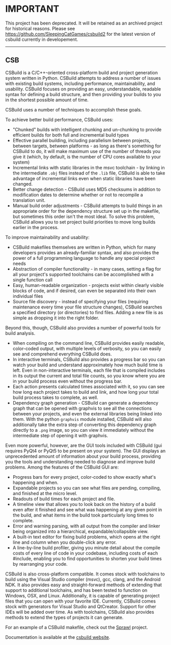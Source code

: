 # IMPORTANT
This project has been deprecated.  It will be retained as an archived project for historical reasons.  Please see https://github.com/SleepingCatGames/csbuild2 for the latest version of csbuild currently in developement.

---

## CSB

CSBuild is a C/C++-oriented cross-platform build and project generation system written in Python. CSBuild attempts to address a number of issues with existing build systems, including performance, maintainability, and usability. CSBuild focuses on providing an easy, understandable, readable syntax for defining a build structure, and then providing your builds to you in the shortest possible amount of time.

CSBuild uses a number of techniques to accomplish these goals.

To achieve better build performance, CSBuild uses:

- "Chunked" builds with intelligent chunking and un-chunking to provide efficient builds for both full and incremental build types
- Effective parallel building, including parallelism between projects, between targets, between platforms - as long as there's something for CSBuild to do, it will make maximum use of the number of threads you give it (which, by default, is the number of CPU cores available to your system)
- Incremental links with static libraries in the msvc toolchain - by linking in the intermediate `.obj` files instead of the `.lib` file, CSBuild is able to take advantage of incremental links even when static libraries have been changed.
- Better change detection - CSBuild uses MD5 checksums in addition to modification dates to determine whether or not to recompile a translation unit.
- Manual build order adjustments - CSBuild attempts to build things in an appropriate order for the dependency structure set up in the makefile, but sometimes this order isn't the most ideal. To solve this problem, CSBuild allows you to set project build priorities to move long builds earlier in the process.

To improve maintainability and usability:

- CSBuild makefiles themselves are written in Python, which for many developers provides an already-familiar syntax, and also provides the power of a full programming language to handle any special project needs
- Abstraction of compiler functionality - in many cases, setting a flag for all your project's supported toolchains can be accomplished with a single function call
- Easy, human-readable organization - projects exist within clearly visible blocks of code, and if desired, can even be separated into their own individual files
- Source file discovery - instead of specifying your files (requiring maintenance every time your file structure changes), CSBuild searches a specified directory (or directories) to find files. Adding a new file is as simple as dropping it into the right folder.

Beyond this, though, CSBuild also provides a number of powerful tools for build analysis.

- When compiling on the command line, CSBuild provides easily readable, color-coded output, with multiple levels of verbosity, so you can easily see and comprehend everything CSBuild does.
- In interactive terminals, CSBuild also provides a progress bar so you can watch your build and understand approximately how much build time is left. Even in non-interactive terminals, each file that is compiled includes in its output the current and total file counts, so you know where you are in your build process even without the progress bar.
- Each action presents calculated times associated with it, so you can see how long each project takes to build and link, and how long your total build process takes to complete, as well.
- Dependency graph generation - CSBuild can generate a dependency graph that can be opened with graphvis to see all the connections between your projects, and even the external libraries being linked into them. With the python `graphvis` module installed, CSBuild will also additionally take the extra step of converting this dependency graph directly to a `.png` image, so you can view it immediately without the intermediate step of opening it with graphvis.

Even more powerful, however, are the GUI tools included with CSBuild (gui requires PyQt4 or PyQt5 to be present on your system). The GUI displays an unprecedented amount of information about your build process, providing you the tools and understanding needed to diagnose and improve build problems. Among the features of the CSBuild GUI are:

- Progress bars for every project, color-coded to show exactly what's happening and when.
- Expandable projects so you can see what files are pending, compiling, and finished at the micro level.
- Readouts of build times for each project and file.
- A timeline view that allows you to look back on the history of a build even after it finished and see what was happening at any given point in the build, and what items in the build took particularly long times to complete.
- Error and warning parsing, with all output from the compiler and linker being organized into a hierarchical, expandable/collapsible view.
- A built-in text editor for fixing build problems, which opens at the right line and column when you double-click any error.
- A line-by-line build profiler, giving you minute detail about the compile costs of every line of code in your codebase, including costs of each #include, enabling you to find opportunities to shorten your build times by rearranging your code.

CSBuild is also cross-platform compatible.  It comes stock with toolchains to build using the Visual Studio compiler (msvc), gcc, clang, and the Android NDK.  It also provides easy and straight-forward methods of extending that support to additional toolchains, and has been tested to function on Windows, OSX, and Linux.  Additionally, it is capable of generating project files that you can open with your favorite IDE.  Currently, CSBuild comes stock with generators for Visual Studio and QtCreator.  Support for other IDEs will be added over time. As with toolchains, CSBuild also provides methods to extend the types of projects it can generate.

For an example of a CSBuild makefile, check out the [Sprawl](https://github.com/Present-Day/Sprawl/blob/master/make.py) project.

Documentation is available at the [csbuild website](http://api.csbuild.org).
